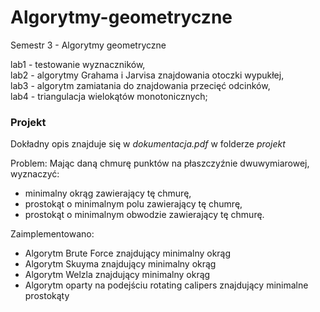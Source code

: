 # Algorytmy-geometryczne
Semestr 3 - Algorytmy geometryczne

lab1 - testowanie wyznaczników,<br>
lab2 - algorytmy Grahama i Jarvisa znajdowania otoczki wypukłej,<br>
lab3 - algorytm zamiatania do znajdowania przecięć odcinków,<br>
lab4 - triangulacja wielokątów monotonicznych;<br>

### Projekt
Dokładny opis znajduje się w <em>dokumentacja.pdf</em> w folderze <em>projekt</em>

Problem: Mając daną chmurę punktów na płaszczyźnie dwuwymiarowej, wyznaczyć:
 - minimalny okrąg zawierający tę chmurę,
 - prostokąt o minimalnym polu zawierający tę chumrę,
 - prostokąt o minimalnym obwodzie zawierający tę chmurę.
 
Zaimplementowano:
 - Algorytm Brute Force znajdujący minimalny okrąg
 - Algorytm Skuyma znajdujący minimalny okrąg
 - Algorytm Welzla znajdujący minimalny okrąg
 - Algorytm oparty na podejściu rotating calipers znajdujący minimalne prostokąty
